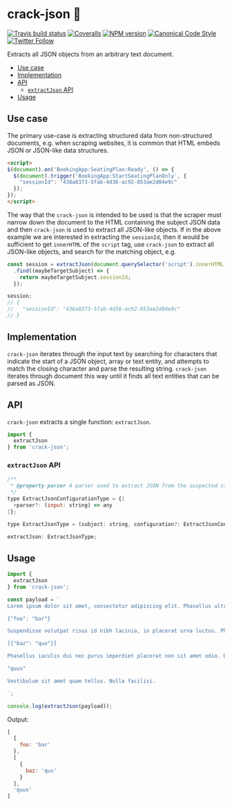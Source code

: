 # crack-json 🥊

[![Travis build status](http://img.shields.io/travis/gajus/crack-json/master.svg?style=flat-square)](https://travis-ci.org/gajus/crack-json)
[![Coveralls](https://img.shields.io/coveralls/gajus/crack-json.svg?style=flat-square)](https://coveralls.io/github/gajus/crack-json)
[![NPM version](http://img.shields.io/npm/v/crack-json.svg?style=flat-square)](https://www.npmjs.org/package/crack-json)
[![Canonical Code Style](https://img.shields.io/badge/code%20style-canonical-blue.svg?style=flat-square)](https://github.com/gajus/canonical)
[![Twitter Follow](https://img.shields.io/twitter/follow/kuizinas.svg?style=social&label=Follow)](https://twitter.com/kuizinas)

Extracts all JSON objects from an arbitrary text document.

* [Use case](#use-case)
* [Implementation](#implementation)
* [API](#api)
  * [`extractJson` API](#extractjson-api)
* [Usage](#usage)

## Use case

The primary use-case is extracting structured data from non-structured documents, e.g. when scraping websites, it is common that HTML embeds JSON or JSON-like data structures.

```html
<script>
$(document).on('BookingApp:SeatingPlan:Ready', () => {
  $(document).trigger('BookingApp:StartSeatingPlanOnly', {
    "sessionId": "438a8373-5fab-4d36-ac92-053ae2d04e9c"
  });
});
</script>

```

The way that the `crack-json` is intended to be used is that the scraper must narrow down the document to the HTML containing the subject JSON data and then `crack-json` is used to extract all JSON-like objects. If in the above example we are interested in extracting the `sessionId`, then it would be sufficient to get `innerHTML` of the `script` tag, use `crack-json` to extract all JSON-like objects, and search for the matching object, e.g.

```js
const session = extractJson(document.querySelector('script').innerHTML)
  .find((maybeTargetSubject) => {
    return maybeTargetSubject.sessionId;
  });

session;
// {
//   "sessionId": "438a8373-5fab-4d36-ac92-053ae2d04e9c"
// }

```

## Implementation

`crack-json` iterates through the input text by searching for characters that indicate the start of a JSON object, array or text entity, and attempts to match the closing character and parse the resulting string. `crack-json` iterates through document this way until it finds all text entities that can be parsed as JSON.

## API

`crack-json` extracts a single function: `extractJson`.

```js
import {
  extractJson
} from 'crack-json';

```

### `extractJson` API

```js
/**
 * @property parser A parser used to extract JSON from the suspected strings. Default: `JSON.parse`.
 */
type ExtractJsonConfigurationType = {|
  +parser?: (input: string) => any
|};

type ExtractJsonType = (subject: string, configuration?: ExtractJsonConfigurationType) => any;

extractJson: ExtractJsonType;

```

## Usage

```js
import {
  extractJson
} from 'crack-json';

const payload = `
Lorem ipsum dolor sit amet, consectetur adipiscing elit. Phasellus ultricies laoreet malesuada. In feugiat augue non tristique pharetra. Duis nisl odio, vulputate maximus suscipit sit amet, ultrices vel lacus.

{"foo": "bar"}

Suspendisse volutpat risus id nibh lacinia, in placerat urna luctus. Phasellus condimentum nec ipsum ut tincidunt. Nullam aliquam euismod ante, vitae accumsan leo egestas a. Aliquam sed lacus nisl. Pellentesque nec hendrerit sem.

[{"baz": "qux"}]

Phasellus iaculis dui nec purus imperdiet placerat non sit amet odio. Donec pretium, arcu ac suscipit imperdiet, tellus orci convallis leo, non laoreet tortor lectus at dolor. Aenean tellus diam, imperdiet nec eleifend at, fermentum sit amet tellus. Vestibulum id purus ac mauris eleifend iaculis.

"quux"

Vestibulum sit amet quam tellus. Nulla facilisi.

`;

console.log(extractJson(payload));

```

Output:

```js
[
  {
    foo: 'bar'
  },
  [
    {
      baz: 'qux'
    }
  ],
  'quux'
]

```
